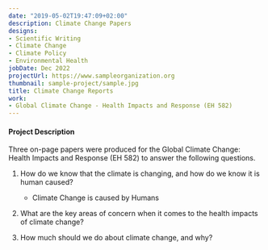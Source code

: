 ```yaml
---
date: "2019-05-02T19:47:09+02:00"
description: Climate Change Papers
designs:
- Scientific Writing
- Climate Change
- Climate Policy
- Environmental Health
jobDate: Dec 2022
projectUrl: https://www.sampleorganization.org
thumbnail: sample-project/sample.jpg
title: Climate Change Reports
work:
- Global Climate Change - Health Impacts and Response (EH 582)
---
```


#### Project Description
Three on-page papers were produced for the Global Climate Change: Health Impacts and Response (EH 582) to answer the following questions.
1. How do we know that the climate is changing, and how do we know it is human caused?
    - Climate Change is caused by Humans

2. What are the key areas of concern when it comes to the health impacts of climate change?
3. How much should we do about climate change, and why?